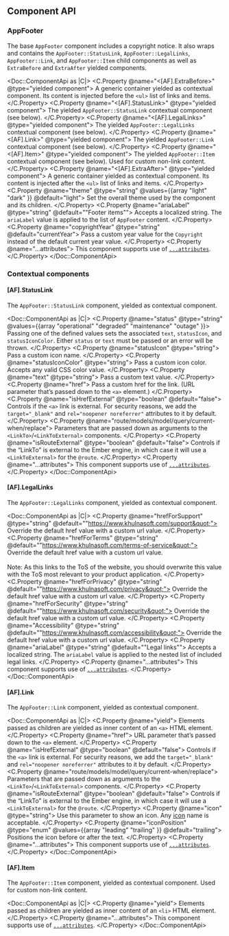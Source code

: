 ## Component API

### AppFooter

The base `AppFooter` component includes a copyright notice. It also wraps and contains the `AppFooter::StatusLink`, `AppFooter::LegalLinks`, `AppFooter::Link`, and `AppFooter::Item` child components as well as `ExtraBefore` and `ExtraAfter` yielded components.

<Doc::ComponentApi as |C|>
  <C.Property @name="<[AF].ExtraBefore>" @type="yielded component">
    A generic container yielded as contextual component. Its content is injected before the `<ul>` list of links and items.
  </C.Property>
  <C.Property @name="<[AF].StatusLink>" @type="yielded component">
    The yielded `AppFooter::StatusLink` contextual component (see below).
  </C.Property>
  <C.Property @name="<[AF].LegalLinks>" @type="yielded component">
    The yielded  `AppFooter::LegalLinks` contextual component (see below).
  </C.Property>
  <C.Property @name="<[AF].Link>" @type="yielded component">
    The yielded `AppFooter::Link` contextual component (see below).
  </C.Property>
  <C.Property @name="<[AF].Item>" @type="yielded component">
    The yielded  `AppFooter::Item` contextual component (see below). Used for custom non-link content.
  </C.Property>
  <C.Property @name="<[AF].ExtraAfter>" @type="yielded component">
    A generic container yielded as contextual component. Its content is injected after the `<ul>` list of links and items.
  </C.Property>
  <C.Property @name="theme" @type="string"  @values={{array "light" "dark" }} @default="light">
    Set the overall theme used by the component and its children.
  </C.Property>
  <C.Property @name="ariaLabel" @type="string" @default="&quot;Footer items&quot;">
    Accepts a localized string. The `ariaLabel` value is applied to the list of `AppFooter` content.
  </C.Property>
  <C.Property @name="copyrightYear" @type="string" @default="currentYear">
    Pass a custom year value for the `Copyright` instead of the default current year value.
  </C.Property>
  <C.Property @name="...attributes">
    This component supports use of [`...attributes`](https://guides.emberjs.com/release/in-depth-topics/patterns-for-components/#toc_attribute-ordering).
  </C.Property>
</Doc::ComponentApi>

### Contextual components

#### [AF].StatusLink

The `AppFooter::StatusLink` component, yielded as contextual component.

<Doc::ComponentApi as |C|>
  <C.Property @name="status" @type="string" @values={{array "operational" "degraded" "maintenance" "outage" }}>
    Passing one of the defined values sets the associated `text`, `statusIcon`, and `statusIconColor`. Either `status` or `text` must be passed or an error will be thrown.
  </C.Property>
  <C.Property @name="statusIcon" @type="string">
    Pass a custom icon name.
  </C.Property>
  <C.Property @name="statusIconColor" @type="string">
    Pass a custom icon color. Accepts any valid CSS color value.
  </C.Property>
  <C.Property @name="text" @type="string">
    Pass a custom text value.
  </C.Property>
  <C.Property @name="href">
    Pass a custom href for the link. (URL parameter that’s passed down to the `<a>` element.)
  </C.Property>
  <C.Property @name="isHrefExternal" @type="boolean" @default="false">
    Controls if the `<a>` link is external. For security reasons, we add the `target="_blank"` and `rel="noopener noreferrer"` attributes to it by default.
  </C.Property>
  <C.Property @name="route/models/model/query/current-when/replace">
    Parameters that are passed down as arguments to the `<LinkTo>`/`<LinkToExternal>` components.
  </C.Property>
  <C.Property @name="isRouteExternal" @type="boolean" @default="false">
    Controls if the “LinkTo” is external to the Ember engine, in which case it will use a `<LinkToExternal>` for the `@route`.
  </C.Property>
  <C.Property @name="...attributes">
    This component supports use of [`...attributes`](https://guides.emberjs.com/release/in-depth-topics/patterns-for-components/#toc_attribute-ordering).
  </C.Property>
</Doc::ComponentApi>

#### [AF].LegalLinks

The `AppFooter::LegalLinks` component, yielded as contextual component.

<Doc::ComponentApi as |C|>
  <C.Property @name="hrefForSupport" @type="string" @default="&quot;https://www.khulnasoft.com/support&quot;">
    Override the default href value with a custom url value.
  </C.Property>
  <C.Property @name="hrefForTerms" @type="string" @default="&quot;https://www.khulnasoft.com/terms-of-service&quot;">
    Override the default href value with a custom url value.
    <br>
    <br>
    Note: As this links to the ToS of the website, you should overwrite this value with the ToS most relevant to your product application.
  </C.Property>
  <C.Property @name="hrefForPrivacy" @type="string" @default="&quot;https://www.khulnasoft.com/privacy&quot;">
    Override the default href value with a custom url value.
  </C.Property>
  <C.Property @name="hrefForSecurity" @type="string" @default="&quot;https://www.khulnasoft.com/security&quot;">
    Override the default href value with a custom url value.
  </C.Property>
  <C.Property @name="Accessibility" @type="string" @default="&quot;https://www.khulnasoft.com/accessibility&quot;">
    Override the default href value with a custom url value.
  </C.Property>
  <C.Property @name="ariaLabel" @type="string" @default="&quot;Legal links&quot;">
    Accepts a localized string. The `ariaLabel` value is applied to the nested list of included legal links.
  </C.Property>
  <C.Property @name="...attributes">
    This component supports use of [`...attributes`](https://guides.emberjs.com/release/in-depth-topics/patterns-for-components/#toc_attribute-ordering).
  </C.Property>
</Doc::ComponentApi>

#### [AF].Link

The `AppFooter::Link` component, yielded as contextual component.

<Doc::ComponentApi as |C|>
  <C.Property @name="yield">
    Elements passed as children are yielded as inner content of an `<a>` HTML element.
  </C.Property>
  <C.Property @name="href">
    URL parameter that’s passed down to the `<a>` element.
  </C.Property>
  <C.Property @name="isHrefExternal" @type="boolean" @default="false">
    Controls if the `<a>` link is external. For security reasons, we add the `target="_blank"` and `rel="noopener noreferrer"` attributes to it by default.
  </C.Property>
  <C.Property @name="route/models/model/query/current-when/replace">
    Parameters that are passed down as arguments to the `<LinkTo>`/`<LinkToExternal>` components.
  </C.Property>
  <C.Property @name="isRouteExternal" @type="boolean" @default="false">
    Controls if the “LinkTo” is external to the Ember engine, in which case it will use a `<LinkToExternal>` for the `@route`.
  </C.Property>
  <C.Property @name="icon" @type="string">
    Use this parameter to show an icon. Any [icon](/icons/library) name is acceptable.
  </C.Property>
  <C.Property @name="iconPosition" @type="enum" @values={{array "leading" "trailing" }} @default="trailing">
    Positions the icon before or after the text.
  </C.Property>
  <C.Property @name="...attributes">
    This component supports use of [`...attributes`](https://guides.emberjs.com/release/in-depth-topics/patterns-for-components/#toc_attribute-ordering).
  </C.Property>
</Doc::ComponentApi>

#### [AF].Item

The `AppFooter::Item` component, yielded as contextual component. Used for custom non-link content.

<Doc::ComponentApi as |C|>
  <C.Property @name="yield">
    Elements passed as children are yielded as inner content of an `<li>` HTML element.
  </C.Property>
  <C.Property @name="...attributes">
    This component supports use of [`...attributes`](https://guides.emberjs.com/release/in-depth-topics/patterns-for-components/#toc_attribute-ordering).
  </C.Property>
</Doc::ComponentApi>

